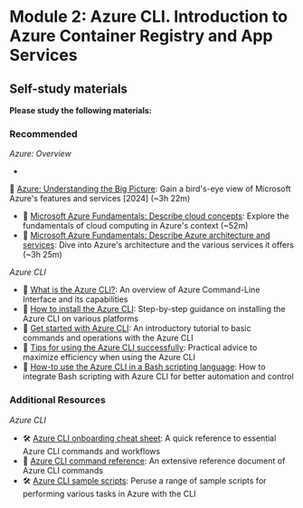 # Module 2: Azure CLI. Introduction to Azure Container Registry and App Services

## Self-study materials

**Please study the following materials:**

### Recommended

*Azure: Overview*

-
🎥 [Azure: Understanding the Big Picture](https://www.linkedin.com/learning/azure-understanding-the-big-picture-24392017):
Gain a bird's-eye view of Microsoft Azure's features and services [2024] (~3h 22m)
- 📄 [Microsoft Azure Fundamentals: Describe cloud concepts](https://learn.microsoft.com/en-us/training/paths/microsoft-azure-fundamentals-describe-cloud-concepts/): Explore the fundamentals of cloud computing in Azure's context (~52m)
- 📄 [Microsoft Azure Fundamentals: Describe Azure architecture and services](https://learn.microsoft.com/en-us/training/paths/azure-fundamentals-describe-azure-architecture-services/): Dive into Azure's architecture and the various services it offers (~3h 25m)

*Azure CLI*
- 📄 [What is the Azure CLI?](https://learn.microsoft.com/en-us/cli/azure/what-is-azure-cli): An overview of Azure Command-Line Interface and its capabilities
- 📄 [How to install the Azure CLI](https://learn.microsoft.com/en-us/cli/azure/install-azure-cli): Step-by-step guidance on installing the Azure CLI on various platforms
- 📄 [Get started with Azure CLI](https://learn.microsoft.com/en-us/cli/azure/get-started-with-azure-cli): An introductory tutorial to basic commands and operations with the Azure CLI
- 📄 [Tips for using the Azure CLI successfully](https://learn.microsoft.com/en-us/cli/azure/use-cli-effectively?tabs=bash%2Cbash2): Practical advice to maximize efficiency when using the Azure CLI
- 📄 [How-to use the Azure CLI in a Bash scripting language](https://learn.microsoft.com/en-us/cli/azure/azure-cli-learn-bash): How to integrate Bash scripting with Azure CLI for better automation and control

### Additional Resources

*Azure CLI*
- 🛠️ [Azure CLI onboarding cheat sheet](https://learn.microsoft.com/en-us/cli/azure/cheat-sheet-onboarding): A quick reference to essential Azure CLI commands and workflows
- 📄 [Azure CLI command reference](https://learn.microsoft.com/en-us/cli/azure/reference-index): An extensive reference
  document of Azure CLI commands
- 🛠️ [Azure CLI sample scripts](https://learn.microsoft.com/en-us/cli/azure/samples-index?tabs=service): Peruse a range of sample scripts for performing various tasks in Azure with the CLI
